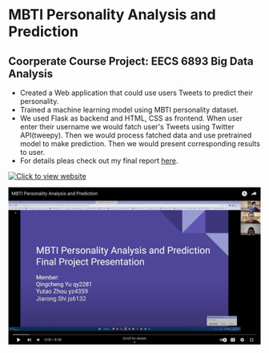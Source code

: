 # MBTI Personality Analysis and Prediction
## Coorperate Course Project: EECS 6893 Big Data Analysis
- Created a Web application that could use users Tweets to predict their personality.
- Trained a machine learning model using MBTI personality dataset.
- We used Flask as backend and HTML, CSS as frontend. When user enter their username we would fatch user's Tweets using Twitter API(tweepy). Then we would process fatched data and use pretrained model to make prediction. Then we would present corresponding results to user.
- For details pleas check out my final report [here](https://yutao-zhou.github.io/CV/files/EECS6893_Big_Data_Analysis_Final_Report.pdf).

[![Click to view website](https://github.com/Yutao-Zhou/EECS_6893_Big_Data_Analytics/blob/main/Finala_Project_Web_Application/mbti.gif)](http://34.23.131.207:5000/)

[![mbti](https://github.com/Yutao-Zhou/EECS_6893_Big_Data_Analytics/blob/main/Finala_Project_Web_Application/coverpage.png)](https://youtu.be/aFgrYO8kDU4)